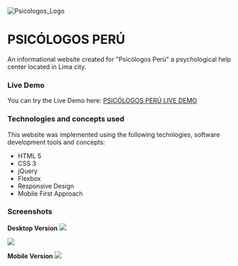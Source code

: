 ![Psicologos_Logo](https://firebasestorage.googleapis.com/v0/b/porta-8211c.appspot.com/o/Projects%2FFront%20End%2FPsicologos%2Fpsicologos-banner-github.png?alt=media&token=90e2ff56-6efe-4afc-b002-1c173a0f4bda)
# PSICÓLOGOS PERÚ 
An informational website created for "Psicólogos Perú" a psychological help center located in Lima city.

### Live Demo
You can try the Live Demo here: [PSICÓLOGOS PERÚ LIVE DEMO](https://psicologos-707d6.firebaseapp.com/)

### Technologies and concepts used
This website was implemented using the following technlogies, software development tools and concepts:
- HTML 5
- CSS 3
- jQuery
- Flexbox
- Responsive Design
- Mobile First Approach

### Screenshots
**Desktop Version**
![](https://firebasestorage.googleapis.com/v0/b/porta-8211c.appspot.com/o/Projects%2FFront%20End%2FPsicologos%2FPsicologosDetail1.png?alt=media&token=6d7bcf7e-7e86-46de-b0bb-a7876ec470d9)

![](https://firebasestorage.googleapis.com/v0/b/porta-8211c.appspot.com/o/Projects%2FFront%20End%2FPsicologos%2FPsicologosDetail2.png?alt=media&token=d4d2957c-cfd4-4ac2-890b-254d65d7f344)

**Mobile Version**
![](https://firebasestorage.googleapis.com/v0/b/porta-8211c.appspot.com/o/Projects%2FFront%20End%2FPsicologos%2FPsicologosDetail4.png?alt=media&token=94fcbcd5-15b3-4702-8fb7-db35f2e28304)